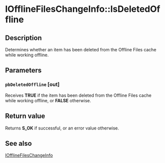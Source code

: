 # IOfflineFilesChangeInfo::IsDeletedOffline

## Description

Determines whether an item has been deleted from the Offline Files cache while working offline.

## Parameters

### `pbDeletedOffline` [out]

Receives **TRUE** if the item has been deleted from the Offline Files cache while working offline, or **FALSE** otherwise.

## Return value

Returns **S_OK** if successful, or an error value otherwise.

## See also

[IOfflineFilesChangeInfo](https://learn.microsoft.com/previous-versions/windows/desktop/api/cscobj/nn-cscobj-iofflinefileschangeinfo)